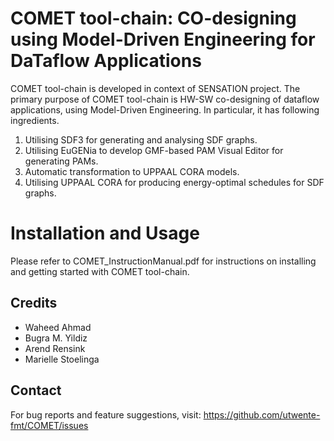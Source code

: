 # COMET tool-chain: CO-designing using Model-Driven Engineering for DaTaflow Applications

COMET tool-chain is developed in context of SENSATION project. The primary purpose of COMET tool-chain is HW-SW co-designing of dataflow applications, using Model-Driven Engineering. In particular, it has following ingredients.

1.	Utilising SDF3 for generating and analysing SDF graphs.
2.	Utilising EuGENia to develop GMF-based PAM Visual Editor for generating PAMs.
3.	Automatic transformation to UPPAAL CORA models.
4.	Utilising UPPAAL CORA for producing energy-optimal schedules for SDF graphs.

# Installation and Usage

Please refer to COMET_InstructionManual.pdf for instructions on installing and getting started with COMET tool-chain.

## Credits

* Waheed Ahmad
* Bugra M. Yildiz
* Arend Rensink
* Marielle Stoelinga

## Contact
For bug reports and feature suggestions, visit:
    <https://github.com/utwente-fmt/COMET/issues>
